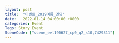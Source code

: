 ```yaml
---
layout: post
title:  "이벤트_2019여름_엔딩"
date:   2022-01-14 04:00:00 +0000
categories: Event
Tags: Story Event
SceneCode: ["scene_evt190627_cp0_q2_s10,7429311"]
---
```

